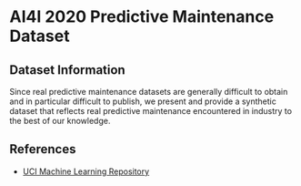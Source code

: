 # AI4I 2020 Predictive Maintenance Dataset

## Dataset Information
Since real predictive maintenance datasets are generally difficult to obtain and in particular difficult to publish, we present and provide a synthetic dataset that reflects real predictive maintenance encountered in industry to the best of our knowledge.

## References
- [UCI Machine Learning Repository](https://archive.ics.uci.edu/ml/datasets/AI4I+2020+Predictive+Maintenance+Dataset)

